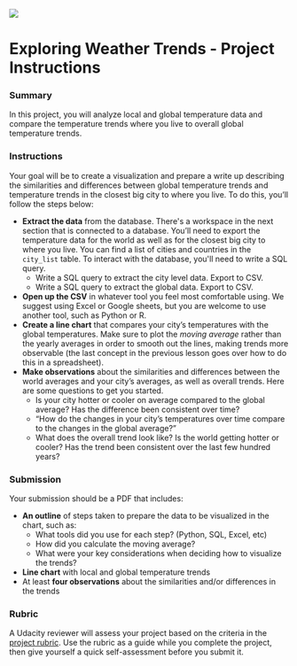 [](https://classroom.udacity.com/nanodegrees/nd002/parts/93426fc7-0e68-4957-b16b-9fde38776c26/modules/e8455c07-092a-4b76-ba12-018cb53d0526/lessons/d551938c-d004-4801-a269-4b8dd784cc3b/concepts/7792fbaa-7f3d-46f1-b6fb-e5f65ce35796#)

![](https://d17h27t6h515a5.cloudfront.net/topher/2017/August/59a5d44f_earth/earth.png)

# Exploring Weather Trends - Project Instructions

### Summary

In this project, you will analyze local and global temperature data and compare the temperature trends where you live to overall global temperature trends.

### Instructions

Your goal will be to create a visualization and prepare a write up describing the similarities and differences between global temperature trends and temperature trends in the closest big city to where you live. To do this, you’ll follow the steps below:

-   **Extract the data**  from the database. There's a workspace in the next section that is connected to a database. You’ll need to export the temperature data for the world as well as for the closest big city to where you live. You can find a list of cities and countries in the  `city_list`  table. To interact with the database, you'll need to write a SQL query.
    -   Write a SQL query to extract the city level data. Export to CSV.
    -   Write a SQL query to extract the global data. Export to CSV.
-   **Open up the CSV**  in whatever tool you feel most comfortable using. We suggest using Excel or Google sheets, but you are welcome to use another tool, such as Python or R.
-   **Create a line chart**  that compares your city’s temperatures with the global temperatures. Make sure to plot the  _moving average_  rather than the yearly averages in order to smooth out the lines, making trends more observable (the last concept in the previous lesson goes over how to do this in a spreadsheet).
-   **Make observations**  about the similarities and differences between the world averages and your city’s averages, as well as overall trends. Here are some questions to get you started.
    -   Is your city hotter or cooler on average compared to the global average? Has the difference been consistent over time?
    -   “How do the changes in your city’s temperatures over time compare to the changes in the global average?”
    -   What does the overall trend look like? Is the world getting hotter or cooler? Has the trend been consistent over the last few hundred years?

### Submission

Your submission should be a PDF that includes:

-   **An outline**  of steps taken to prepare the data to be visualized in the chart, such as:
    -   What tools did you use for each step? (Python, SQL, Excel, etc)
    -   How did you calculate the moving average?
    -   What were your key considerations when deciding how to visualize the trends?
-   **Line chart**  with local and global temperature trends
-   At least  **four observations**  about the similarities and/or differences in the trends

### Rubric

A Udacity reviewer will assess your project based on the criteria in the  [project rubric](https://review.udacity.com/#!/rubrics/1125/view). Use the rubric as a guide while you complete the project, then give yourself a quick self-assessment before you submit it.
